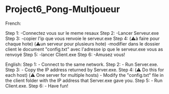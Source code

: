 # Project6_Pong-Multjoueur

French:

Step 1: 
    -Connectez vous sur le meme resaux 
Step 2:
    -Lancer Serveur.exe
Step 3:
    -copier l'ip que vous renvoie le serveur.exe
Step 4:
    (⚠️à faire pour chaque hote)
    (⚠️un serveur pour plusieurs hote)
    -modifier dans le dossier client le document "config.txt" avec l'adresse ip que le serveur.exe vous as renvoyé 
Step 5:
    -lancer Client.exe
Step 6:
    -Amusez vous!

English:
Step 1: 
    - Connect to the same network.
Step 2:
    - Run Server.exe.
Step 3:
    - Copy the IP address returned by Server.exe.
Step 4:
    (⚠️ Do this for each host)
    (⚠️ One server for multiple hosts)
    - Modify the "config.txt" file in the client folder with the IP address that Server.exe gave you.
Step 5:
    - Run Client.exe.
Step 6:
    - Have fun!